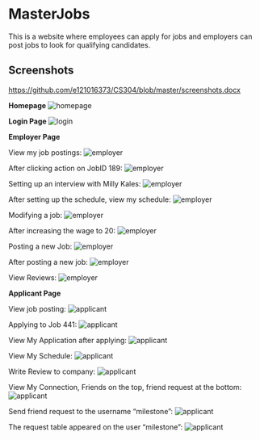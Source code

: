 # MasterJobs

This is a website where employees can apply for jobs and employers can post jobs to look for qualifying candidates.

## Screenshots
https://github.com/e121016373/CS304/blob/master/screenshots.docx

**Homepage**
![homepage](https://github.com/e121016373/CS304/blob/master/screenshots/homepage.png)

**Login Page**
![login](https://github.com/e121016373/CS304/blob/master/screenshots/login.png)

**Employer Page**

View my job postings:
![employer](https://github.com/e121016373/CS304/blob/master/screenshots/employer1.png)

After clicking action on JobID 189:
![employer](https://github.com/e121016373/CS304/blob/master/screenshots/employer2.png)
 
Setting up an interview with Milly Kales:
![employer](https://github.com/e121016373/CS304/blob/master/screenshots/employer3.png)

After setting up the schedule, view my schedule: 
![employer](https://github.com/e121016373/CS304/blob/master/screenshots/employer4.png)
 
Modifying a job:
![employer](https://github.com/e121016373/CS304/blob/master/screenshots/employer5.png)
 
After increasing the wage to 20:
![employer](https://github.com/e121016373/CS304/blob/master/screenshots/employer6.png)

Posting a new Job:
![employer](https://github.com/e121016373/CS304/blob/master/screenshots/employer7.png)
 
After posting a new job:
![employer](https://github.com/e121016373/CS304/blob/master/screenshots/employer8.png)
 
View Reviews:
![employer](https://github.com/e121016373/CS304/blob/master/screenshots/employer9.png)
 

**Applicant Page**

View job posting:
![applicant](https://github.com/e121016373/CS304/blob/master/screenshots/applicant1.png)

Applying to Job 441:
![applicant](https://github.com/e121016373/CS304/blob/master/screenshots/applicant2.png)
 
View My Application after applying: 
![applicant](https://github.com/e121016373/CS304/blob/master/screenshots/applicant3.png)
 
View My Schedule: 
![applicant](https://github.com/e121016373/CS304/blob/master/screenshots/applicant4.png)

Write Review to company:
![applicant](https://github.com/e121016373/CS304/blob/master/screenshots/applicant5.png)
 
View My Connection, Friends on the top, friend request at the bottom: 
![applicant](https://github.com/e121016373/CS304/blob/master/screenshots/applicant6.png)
 
Send friend request to the username “milestone”:
![applicant](https://github.com/e121016373/CS304/blob/master/screenshots/applicant7.png)

The request table appeared on the user “milestone”:
![applicant](https://github.com/e121016373/CS304/blob/master/screenshots/applicant8.png)

